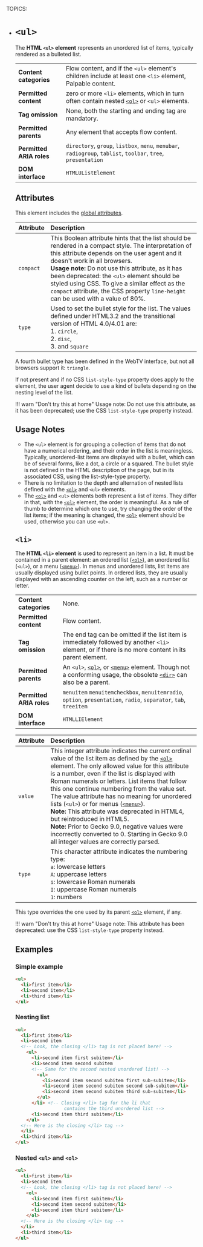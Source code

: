 TOPICS: <ul>
        <li>

# `<ul>`

The **HTML `<ul>` element** represents an unordered list of items, typically rendered as a bulleted list.

|  |  |
| :-- | :-- |
| **Content categories** | Flow content, and if the `<ul>` element's children include at least one `<li>` element, Palpable content.
| **Permitted content** | zero or more `<li>` elements, which in turn often contain nested [`<ol>`](/en/webfrontend/<ol>) or `<ul>` elements.
| **Tag omission** | None, both the starting and ending tag are mandatory.
| **Permitted parents** | Any element that accepts flow content.
| **Permitted ARIA roles** | `directory`, `group`, `listbox`, `menu`, `menubar`, `radiogroup`, `tablist`, `toolbar`, `tree`, `presentation` |
| **DOM interface** | `HTMLUListElement` |

## Attributes

This element includes the [global attributes](/en/webfrontend/HTML_Global_Attributes).

| Attribute | Description |
| :-- | :-- |
| `compact` | This Boolean attribute hints that the list should be rendered in a compact style. The interpretation of this attribute depends on the user agent and it doesn't work in all browsers.<br>**Usage note:** Do not use this attribute, as it has been deprecated: the `<ul>` element should be styled using CSS. To give a similar effect as the `compact` attribute, the CSS property `line-height` can be used with a value of 80%.
| `type` | Used to set the bullet style for the list. The values defined under HTML3.2 and the transitional version of HTML 4.0/4.01 are:<br>1. `circle`,<br>2. `disc`,<br>3. and `square`

A fourth bullet type has been defined in the WebTV interface, but not all browsers support it: `triangle`.

If not present and if no CSS `list-style-type` property does apply to the element,
the user agent decide to use a kind of bullets depending on the nesting level of the list.

!!! warn "Don't try this at home"
    Usage note: Do not use this attribute, as it has been deprecated; use the CSS
    `list-style-type` property instead.

## Usage Notes

- The `<ul>` element is for grouping a collection of items that do not have a numerical ordering,
and their order in the list is meaningless. Typically, unordered-list items are displayed with a
bullet, which can be of several forms, like a dot, a circle or a squared. The bullet style is
not defined in the HTML description of the page, but in its associated CSS,
using the list-style-type property.
- There is no limitation to the depth and alternation of nested lists defined with the [`<ol>`](/en/webfrontend/<ol>)
and `<ul>` elements.
- The [`<ol>`](/en/webfrontend/<ol>) and `<ul>` elements both represent a list of items.
They differ in that, with the [`<ol>`](/en/webfrontend/<ol>) element, the order is meaningful.
As a rule of thumb to determine which one to use,
try changing the order of the list items; if the meaning is changed,
the [`<ol>`](/en/webfrontend/<ol>) element should be used, otherwise you can use `<ul>`.

## `<li>`

The **HTML `<li>` element** is used to represent an item in a list. It must be contained in a
parent element: an ordered list ([`<ol>`](/en/webfrontend/<ol>)), an unordered list (`<ul>`), or a menu
([`<menu>`](/en/webfrontend/<menu>)). In menus and unordered lists,
list items are usually displayed using bullet points.
In ordered lists, they are usually displayed with an ascending counter on the left,
such as a number or letter.

|  |  |
| :-- | :-- |
| **Content categories** | None. |
| **Permitted content** | Flow content. |
| **Tag omission** | The end tag can be omitted if the list item is immediately followed by another `<li>` element, or if there is no more content in its parent element. |
| **Permitted parents** | An `<ul>`, [`<ol>`](/en/webfrontend/<ol>), or [`<menu>`](/en/webfrontend/<menu>) element. Though not a conforming usage, the obsolete [`<dir>`](/en/webfrontend/<dir>) can also be a parent. |
| **Permitted ARIA roles** | `menuitem` `menuitemcheckbox`, `menuitemradio`, `option`, `presentation`, `radio`, `separator`, `tab`, `treeitem` |
| **DOM interface** | `HTMLLIElement` |

| Attribute | Description |
| :-- | :-- |
| `value` | This integer attribute indicates the current ordinal value of the list item as defined by the [`<ol>`](/en/webfrontend/<ol>) element. The only allowed value for this attribute is a number, even if the list is displayed with Roman numerals or letters. List items that follow this one continue numbering from the value set. The value attribute has no meaning for unordered lists (`<ul>`) or for menus ([`<menu>`](/en/webfrontend/<menu>)).<br>**Note:** This attribute was deprecated in HTML4, but reintroduced in HTML5.<br>**Note:** Prior to Gecko 9.0, negative values were incorrectly converted to 0. Starting in Gecko 9.0 all integer values are correctly parsed.
| `type` | This character attribute indicates the numbering type:<br>`a`: lowercase letters<br>`A`: uppercase letters<br>`i`: lowercase Roman numerals<br>`I`: uppercase Roman numerals<br>`1`: numbers
  
This type overrides the one used by its parent [`<ol>`](/en/webfrontend/<ol>) element, if any.

!!! warn "Don't try this at home"
    Usage note: This attribute has been deprecated: use the CSS `list-style-type` property instead.

## Examples

### Simple example

```html
<ul>
  <li>first item</li>
  <li>second item</li>
  <li>third item</li>
</ul>
```

### Nesting list

```html
<ul>
  <li>first item</li>
  <li>second item
  <!-- Look, the closing </li> tag is not placed here! -->
    <ul>
      <li>second item first subitem</li>
      <li>second item second subitem
      <!-- Same for the second nested unordered list! -->
        <ul>
          <li>second item second subitem first sub-subitem</li>
          <li>second item second subitem second sub-subitem</li>
          <li>second item second subitem third sub-subitem</li>
        </ul>
      </li> <!-- Closing </li> tag for the li that
                  contains the third unordered list -->
      <li>second item third subitem</li>
    </ul>
  <!-- Here is the closing </li> tag -->
  </li>
  <li>third item</li>
</ul>
```

### Nested `<ul>` and `<ol>`

```html
<ul>
  <li>first item</li>
  <li>second item
  <!-- Look, the closing </li> tag is not placed here! -->
    <ol>
      <li>second item first subitem</li>
      <li>second item second subitem</li>
      <li>second item third subitem</li>
    </ol>
  <!-- Here is the closing </li> tag -->
  </li>
  <li>third item</li>
</ul>
```
